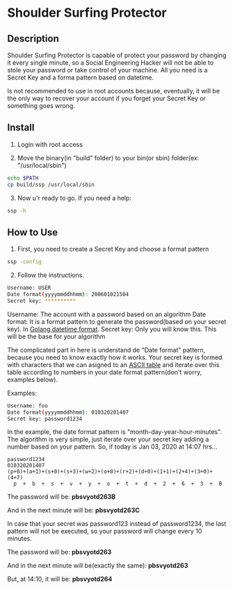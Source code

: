 # Shoulder Surfing Protector

## Description

Shoulder Surfing Protector is capable of protect your password by changing it every single minute, so a Social Engineering Hacker will not be able to stole your password or take control of your machine. All you need is a Secret Key and a forma pattern based on datetime.

Is not recommended to use in root accounts because, eventually, it will be the only way to recover your account if you forget your Secret Key or something goes wrong.

## Install

1. Login with root access

2. Move the binary(in "build" folder) to your bin(or sbin) folder(ex: "/usr/local/sbin")
```bash
echo $PATH
cp build/ssp /usr/local/sbin
```

3. Now u'r ready to go. If you need a help:
```bash
ssp -h
```

## How to Use

1. First, you need to create a Secret Key and choose a format pattern
```bash
ssp -config
```

2. Follow the instructions.
```bash
Username: USER
Date format(yyyymmddhhmm): 200601021504
Secret key: **********
```
Username: The account with a password based on an algorithm
Date format: It is a format pattern to generate the password(based on your secret key). In [Golang datetime format](https://golang.org/pkg/time/#pkg-constants).
Secret key: Only you will know this. This will be the base for your algorithm

The complicated part in here is understand de "Date format" pattern, because you need to know exactly how it works. Your secret key is formed with characters that we can asigned to an [ASCII table](https://ascii.cl/) and iterate over this table according to numbers in your date format pattern(don't worry, examples below).

Examples:
```bash
Username: foo
Date format(yyyymmddhhmm): 010320201407
Secret key: password1234
```

In the example, the date format pattern is "month-day-year-hour-minutes". The algorithm is very simple, just iterate over your secret key adding a number based on your pattern. So, if today is Jan 03, 2020 at 14:07 hrs...

```
password1234
010320201407
(p+0)+(a+1)+(s+0)+(s+3)+(w+2)+(o+0)+(r+2)+(d+0)+(1+1)+(2+4)+(3+0)+(4+7)
  p  +  b  +  s  +  v  +  y  +  o  +  t  +  d  +  2  +  6  +  3  +  B
```

The password will be: **pbsvyotd263B**

And in the next minute will be: **pbsvyotd263C**

In case that your secret was password123 instead of password1234, the last pattern will not be executed, so your password will change every 10 minutes.

The password will be: **pbsvyotd263**

And in the next minute will be(exactly the same): **pbsvyotd263**

But, at 14:10, it will be: **pbsvyotd264**
